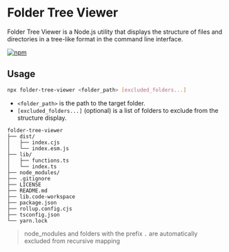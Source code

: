 # Folder Tree Viewer

Folder Tree Viewer is a Node.js utility that displays the structure of files and directories in a tree-like format in the command line interface.

<a href="https://www.npmjs.com/package/folder-tree-viewer">
    <img alt="npm" src="https://img.shields.io/npm/v/folder-tree-viewer?style=for-the-badge">
</a>

## Usage

```bash
npx folder-tree-viewer <folder_path> [excluded_folders...]
```

- `<folder_path>` is the path to the target folder.
- `[excluded_folders...]` (optional) is a list of folders to exclude from the structure display.

```
folder-tree-viewer
├── dist/
│   ├── index.cjs
│   └── index.esm.js
├── lib/
│   ├── functions.ts
│   └── index.ts
├── node_modules/
├── .gitignore
├── LICENSE
├── README.md
├── lib.code-workspace
├── package.json
├── rollup.config.cjs
├── tsconfig.json
└── yarn.lock
```

> node_modules and folders with the prefix `.` are automatically excluded from recursive mapping
